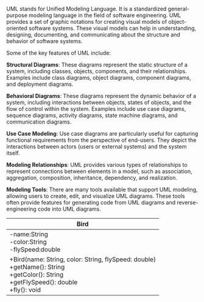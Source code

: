 UML stands for Unified Modeling Language. It is a standardized general-purpose modeling language in the field of software engineering. UML provides a set of graphic notations for creating visual models of object-oriented software systems. These visual models can help in understanding, designing, documenting, and communicating about the structure and behavior of software systems.

Some of the key features of UML include:

**Structural Diagrams**: These diagrams represent the static structure of a system, including classes, objects, components, and their relationships. Examples include class diagrams, object diagrams, component diagrams, and deployment diagrams.

**Behavioral Diagrams**: These diagrams represent the dynamic behavior of a system, including interactions between objects, states of objects, and the flow of control within the system. Examples include use case diagrams, sequence diagrams, activity diagrams, state machine diagrams, and communication diagrams.

**Use Case Modeling**: Use case diagrams are particularly useful for capturing functional requirements from the perspective of end-users. They depict the interactions between actors (users or external systems) and the system itself.

**Modeling Relationships**: UML provides various types of relationships to represent connections between elements in a model, such as association, aggregation, composition, inheritance, dependency, and realization.

**Modeling Tools**: There are many tools available that support UML modeling, allowing users to create, edit, and visualize UML diagrams. These tools often provide features for generating code from UML diagrams and reverse-engineering code into UML diagrams.



| Bird                                                |
|-----------------------------------------------------|
| -name:String<br/>-color:String<br/>-flySpeed:double |
| +Bird(name: String, color: String, flySpeed: double)<br/> +getName(): String<br/>+getColor(): String<br/>+getFlySpeed(): double<br/>+fly(): void                                                        |
